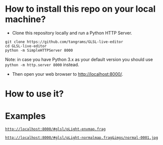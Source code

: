# How to install this repo on your local machine?

* Clone this repository locally and run a Python HTTP Server.

```
git clone https://github.com/tangrams/GLSL-live-editor
cd GLSL-live-editor
python -m SimpleHTTPServer 8000
```

Note: in case you have Python 3.x as your default version you should use ```python -m http.server 8000``` instead.

* Then open your web browser to [http://localhost:8000/](http://localhost:8000).

# How to use it?


# Examples

[```http://localhost:8000/#glsl/pLight-envmap.frag```](index.html#glsl/pLight-envmap.frag)

[```http://localhost:8000/#glsl/pLight-normalmap.frag&imgs/normal-0001.jpg```](index.html#glsl/pLight-normalmap.frag&imgs/normal-0001.jpg)
